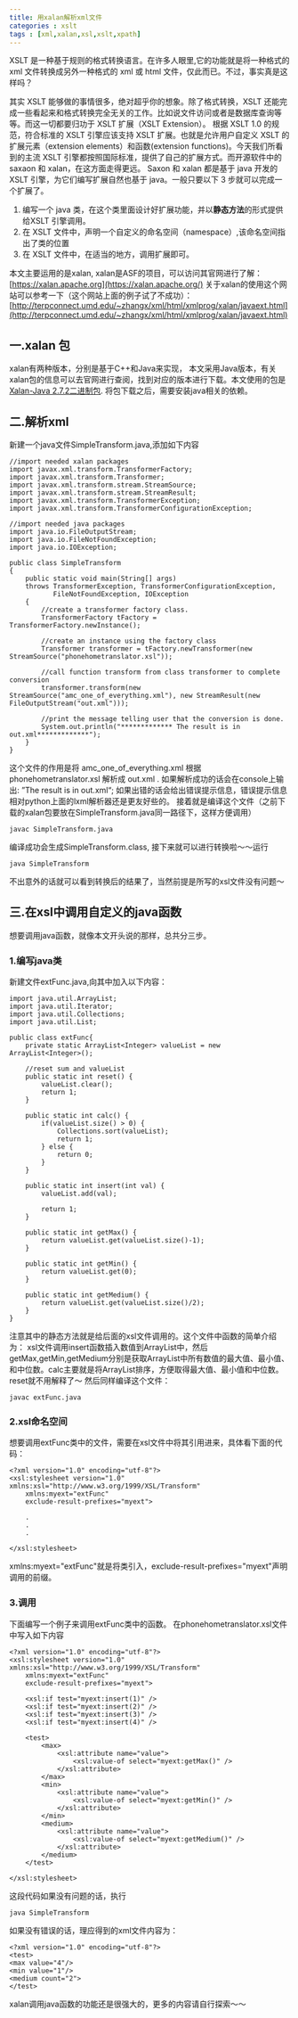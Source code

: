 ```yaml
---
title: 用xalan解析xml文件
categories : xslt
tags : [xml,xalan,xsl,xslt,xpath]
---
```


XSLT 是一种基于规则的格式转换语言。在许多人眼里,它的功能就是将一种格式的 xml 文件转换成另外一种格式的 xml 或 html 文件，仅此而已。不过，事实真是这样吗？

<!-- more -->

其实 XSLT 能够做的事情很多，绝对超乎你的想象。除了格式转换，XSLT 还能完成一些看起来和格式转换完全无关的工作。比如说文件访问或者是数据库查询等等。而这一切都要归功于 XSLT 扩展（XSLT Extension）。
根据 XSLT 1.0 的规范，符合标准的 XSLT 引擎应该支持 XSLT 扩展。也就是允许用户自定义 XSLT 的扩展元素（extension elements）和函数(extension functions)。今天我们所看到的主流 XSLT 引擎都按照国际标准，提供了自己的扩展方式。而开源软件中的 saxaon 和 xalan，在这方面走得更远。
Saxon 和 xalan 都是基于 java 开发的 XSLT 引擎，为它们编写扩展自然也基于 java。一般只要以下 3 步就可以完成一个扩展了。

1. 编写一个 java 类，在这个类里面设计好扩展功能，并以**静态方法**的形式提供给XSLT 引擎调用。
2. 在 XSLT 文件中，声明一个自定义的命名空间（namespace）,该命名空间指出了类的位置
3. 在 XSLT 文件中，在适当的地方，调用扩展即可。

本文主要运用的是xalan, xalan是ASF的项目，可以访问其官网进行了解：[https://xalan.apache.org](https://xalan.apache.org/)
关于xalan的使用这个网站可以参考一下（这个网站上面的例子试了不成功）：[http://terpconnect.umd.edu/~zhangx/xml/html/xmlprog/xalan/javaext.html](http://terpconnect.umd.edu/~zhangx/xml/html/xmlprog/xalan/javaext.html)

## 一.xalan 包

xalan有两种版本，分别是基于C++和Java来实现， 本文采用Java版本，有关xalan包的信息可以去官网进行查阅，找到对应的版本进行下载。本文使用的包是 [Xalan-Java 2.7.2二进制包](http://www-us.apache.org/dist/xalan/xalan-j/binaries/).
将包下载之后，需要安装java相关的依赖。


## 二.解析xml

新建一个java文件SimpleTransform.java,添加如下内容

~~~
//import needed xalan packages
import javax.xml.transform.TransformerFactory;
import javax.xml.transform.Transformer;
import javax.xml.transform.stream.StreamSource;
import javax.xml.transform.stream.StreamResult;
import javax.xml.transform.TransformerException;
import javax.xml.transform.TransformerConfigurationException;

//import needed java packages
import java.io.FileOutputStream;
import java.io.FileNotFoundException;
import java.io.IOException;

public class SimpleTransform
{
    public static void main(String[] args)
    throws TransformerException, TransformerConfigurationException, 
           FileNotFoundException, IOException
    {  
        //create a transformer factory class.
        TransformerFactory tFactory = TransformerFactory.newInstance();

        //create an instance using the factory class
        Transformer transformer = tFactory.newTransformer(new StreamSource("phonehometranslator.xsl"));

        //call function transform from class transformer to complete conversion
        transformer.transform(new StreamSource("amc_one_of_everything.xml"), new StreamResult(new FileOutputStream("out.xml")));

        //print the message telling user that the conversion is done. 
        System.out.println("************* The result is in out.xml*************");
    }
}
~~~

这个文件的作用是将 amc_one_of_everything.xml 根据 phonehometranslator.xsl 解析成 out.xml .
如果解析成功的话会在console上输出: ”The result is in out.xml“;
如果出错的话会给出错误提示信息，错误提示信息相对python上面的lxml解析器还是更友好些的。
接着就是编译这个文件（之前下载的xalan包要放在SimpleTransform.java同一路径下，这样方便调用）
~~~
javac SimpleTransform.java
~~~
编译成功会生成SimpleTransform.class, 接下来就可以进行转换啦～～运行
~~~
java SimpleTransform
~~~
不出意外的话就可以看到转换后的结果了，当然前提是所写的xsl文件没有问题～


## 三.在xsl中调用自定义的java函数

想要调用java函数，就像本文开头说的那样，总共分三步。

### 1.编写java类

新建文件extFunc.java,向其中加入以下内容：
~~~
import java.util.ArrayList;
import java.util.Iterator;
import java.util.Collections;
import java.util.List;

public class extFunc{
    private static ArrayList<Integer> valueList = new ArrayList<Integer>();

    //reset sum and valueList
    public static int reset() {
        valueList.clear();
        return 1;
    }

    public static int calc() {
        if(valueList.size() > 0) {
            Collections.sort(valueList);
            return 1;
        } else {
            return 0;
        }
    }

    public static int insert(int val) {
        valueList.add(val);

        return 1;
    }

    public static int getMax() {
        return valueList.get(valueList.size()-1);
    }
	
    public static int getMin() {
        return valueList.get(0);
    }

    public static int getMedium() {
        return valueList.get(valueList.size()/2);
    }
}
~~~
注意其中的静态方法就是给后面的xsl文件调用的。这个文件中函数的简单介绍为：
xsl文件调用insert函数插入数值到ArrayList中，然后getMax,getMin,getMedium分别是获取ArrayList中所有数值的最大值、最小值、和中位数。calc主要就是将ArrayList排序，方便取得最大值、最小值和中位数。
reset就不用解释了～
然后同样编译这个文件：
~~~
javac extFunc.java
~~~

### 2.xsl命名空间
想要调用extFunc类中的文件，需要在xsl文件中将其引用进来，具体看下面的代码：
~~~
<?xml version="1.0" encoding="utf-8"?>
<xsl:stylesheet version="1.0" xmlns:xsl="http://www.w3.org/1999/XSL/Transform" 
    xmlns:myext="extFunc"
    exclude-result-prefixes="myext">

    .
    .
    .

</xsl:stylesheet>
~~~
xmlns:myext="extFunc"就是将类引入，exclude-result-prefixes="myext"声明调用的前缀。

### 3.调用
下面编写一个例子来调用extFunc类中的函数。
在phonehometranslator.xsl文件中写入如下内容
~~~
<?xml version="1.0" encoding="utf-8"?>
<xsl:stylesheet version="1.0" xmlns:xsl="http://www.w3.org/1999/XSL/Transform" 
    xmlns:myext="extFunc"
    exclude-result-prefixes="myext">

    <xsl:if test="myext:insert(1)" />
    <xsl:if test="myext:insert(2)" />
    <xsl:if test="myext:insert(3)" />
    <xsl:if test="myext:insert(4)" />
    
    <test>
        <max>
            <xsl:attribute name="value">
                <xsl:value-of select="myext:getMax()" />
            </xsl:attribute>
        </max>
        <min>
            <xsl:attribute name="value">
                <xsl:value-of select="myext:getMin()" />
            </xsl:attribute>
        </min>
        <medium>
            <xsl:attribute name="value">
                <xsl:value-of select="myext:getMedium()" />
            </xsl:attribute>
        </medium>
    </test>

</xsl:stylesheet>
~~~
这段代码如果没有问题的话，执行
~~~
java SimpleTransform
~~~
如果没有错误的话，理应得到的xml文件内容为：
~~~
<?xml version="1.0" encoding="utf-8"?>
<test>
<max value="4"/>
<min value="1"/>
<medium count="2">
</test>
~~~


xalan调用java函数的功能还是很强大的，更多的内容请自行探索～～